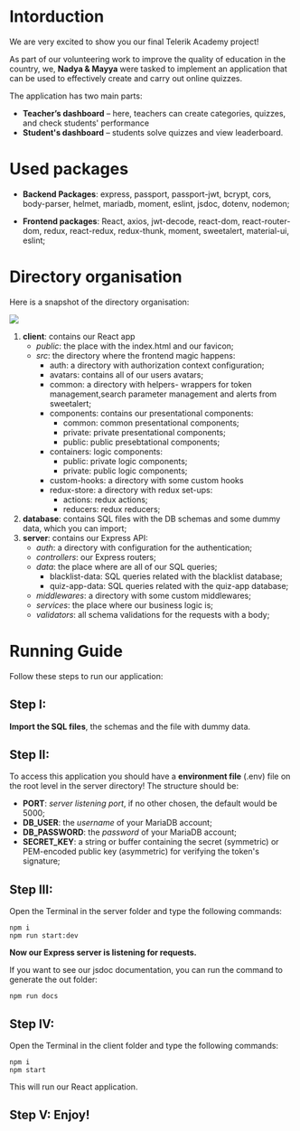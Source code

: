 # Intorduction
We are very excited to show you our final Telerik Academy project!

As part of our volunteering work to improve the quality of education in the country, we, **Nadya & Mayya** were tasked to implement an application that can be used to effectively create and carry out online quizzes.

The application has two main parts:
  - **Teacher’s dashboard** – here, teachers can create categories, quizzes, and check students' performance
  - **Student's dashboard** – students solve quizzes and view leaderboard.

# Used packages
- **Backend Packages**: express, passport, passport-jwt, bcrypt, cors, body-parser, helmet, mariadb, moment, eslint, jsdoc, dotenv, nodemon;

- **Frontend packages**: React, axios, jwt-decode, react-dom, react-router-dom, redux, react-redux, redux-thunk, moment, sweetalert, material-ui, eslint;

# Directory organisation
Here is a snapshot of the directory organisation:

<img src="https://i.ibb.co/TT75jbT/folder-structure.png">

1. **client**: contains our React app
    - *public*: the place with the index.html and our favicon;
    - *src*: the directory where the frontend magic happens:
      - auth: a directory with authorization context configuration;
      - avatars: contains all of our users avatars;
      - common: a directory with helpers- wrappers for token management,search parameter management and alerts from sweetalert;
      - components: contains our presentational components:
        - common: common presentational components;
        - private: private presentational components;
        - public: public presebtational components;
      - containers: logic components:
        - public: private logic components;
        - private: public logic components;
      - custom-hooks: a directory with some custom hooks
      - redux-store: a directory with redux set-ups:
        - actions: redux actions;
        - reducers: redux reducers;
2. **database**: contains SQL files with the DB schemas and some dummy data, which you can import;
3. **server**: contains our Express API:
    - *auth*: a directory with configuration for the authentication;
    - *controllers*: our Express routers;
    - *data*: the place where are all of our SQL queries;
      - blacklist-data: SQL queries related with the blacklist database;
      - quiz-app-data: SQL queries related with the quiz-app database;
    - *middlewares*: a directory with some custom middlewares;
    - *services*: the place where our business logic is;
    - *validators*: all schema validations for the requests with a body;



# Running Guide
Follow these steps to run our application:
## Step I:
**Import the SQL files**, the schemas and the file with dummy data.

## Step II:
To access this application you should have a **environment file** (.env) file  on the root level in the server directory! The structure should be:

- **PORT**: *server listening port*, if no other chosen, the default would be 5000;
- **DB_USER**: the *username* of your MariaDB account;
- **DB_PASSWORD**: the *password* of your MariaDB account;
- **SECRET_KEY**: a string or buffer containing the secret (symmetric) or PEM-encoded public key (asymmetric) for verifying the token's signature;


## Step III:
Open the Terminal in the server folder and type the following commands:
```
npm i
npm run start:dev
```
**Now our Express server is listening for requests.**

If you want to see our jsdoc documentation, you can run the command to generate the out folder:
```
npm run docs
```

## Step IV:
Open the Terminal in the client folder and type the following commands:
```
npm i
npm start
```
This will run our React application.

## Step V: Enjoy!

